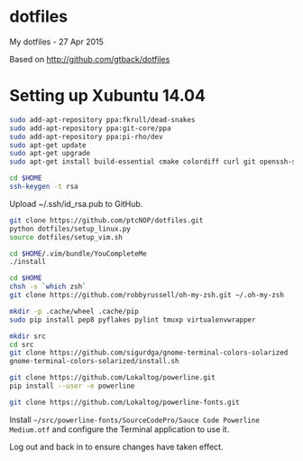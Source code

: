 dotfiles
========

My dotfiles - 27 Apr 2015

Based on http://github.com/gtback/dotfiles


Setting up Xubuntu 14.04
=======================

```sh
sudo add-apt-repository ppa:fkrull/dead-snakes
sudo add-apt-repository ppa:git-core/ppa
sudo add-apt-repository ppa:pi-rho/dev
sudo apt-get update
sudo apt-get upgrade
sudo apt-get install build-essential cmake colordiff curl git openssh-server python-pip terminator tmux vim vim-gnome zsh

cd $HOME
ssh-keygen -t rsa
```
Upload ~/.ssh/id_rsa.pub to GitHub.
```sh
git clone https://github.com/ptcNOP/dotfiles.git
python dotfiles/setup_linux.py
source dotfiles/setup_vim.sh

cd $HOME/.vim/bundle/YouCompleteMe
./install

cd $HOME
chsh -s `which zsh`
git clone https://github.com/robbyrussell/oh-my-zsh.git ~/.oh-my-zsh

mkdir -p .cache/wheel .cache/pip
sudo pip install pep8 pyflakes pylint tmuxp virtualenvwrapper

mkdir src
cd src
git clone https://github.com/sigurdga/gnome-terminal-colors-solarized
gnome-terminal-colors-solarized/install.sh

git clone https://github.com/Lokaltog/powerline.git
pip install --user -e powerline

git clone https://github.com/Lokaltog/powerline-fonts.git
```
Install `~/src/powerline-fonts/SourceCodePro/Sauce Code Powerline Medium.otf` and configure the Terminal application to use it.

Log out and back in to ensure changes have taken effect.
